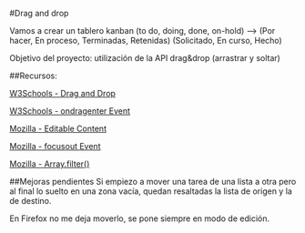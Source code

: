 #Drag and drop

Vamos a crear un tablero kanban (to do, doing, done, on-hold) --> (Por hacer, En proceso, Terminadas, Retenidas) (Solicitado, En curso, Hecho)

Objetivo del proyecto: utilización de la API drag&drop (arrastrar y soltar)

##Recursos:

[W3Schools - Drag and Drop](https://www.w3schools.com/html/html5_draganddrop.asp)

[W3Schools - ondragenter Event](https://www.w3schools.com/tags/att_ondragenter.asp)

[Mozilla - Editable Content](https://developer.mozilla.org/en-US/docs/Web/Guide/HTML/Editable_content)

[Mozilla - focusout Event](https://developer.mozilla.org/en-US/docs/Web/API/Element/focusout_event)

[Mozilla - Array.filter()](https://developer.mozilla.org/en-US/docs/Web/JavaScript/Reference/Global_Objects/Array/filter)

##Mejoras pendientes
Si empiezo a mover una tarea de una lista a otra pero al final lo suelto en una zona vacía, quedan resaltadas la lista de origen y la de destino.

En Firefox no me deja moverlo, se pone siempre en modo de edición.